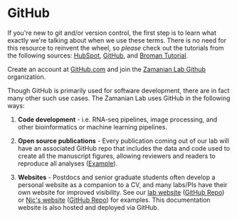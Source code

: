 # GitHub

If you're new to git and/or version control, the first step is to learn what exactly we're talking about when we use these terms. There is no need for this resource to reinvent the wheel, so *please* check out the tutorials from the following sources: [HubSpot](https://product.hubspot.com/blog/git-and-github-tutorial-for-beginners), [GitHub](https://guides.github.com/activities/hello-world/), and [Broman Tutorial](https://kbroman.org/github_tutorial/).

Create an account at [GitHub.com](https://www.github.com/) and join the [Zamanian Lab Github](https://github.com/zamanianlab) organization.

Though GitHub is primarily used for software development, there are in fact many other such use cases. The Zamanian Lab uses GitHub in the following ways:

1. **Code development** - i.e. RNA-seq pipelines, image processing, and other bioinformatics or machine learning pipelines.

2. **Open source publications** - Every publication coming out of our lab will have an associated GitHub repo that includes the data and code used to create all the manuscript figures, allowing reviewers and readers to reproduce all analyses ([Example](https://github.com/zamanianlab/BrugiaChemo-ms)).

3. **Websites** - Postdocs and senior graduate students often develop a personal website as a companion to a CV, and many labs/PIs have their own website for improved visibility. See our [lab website](https://zamanianlab.org) ([GitHub Repo](https://github.com/zamanianlab/zamanianlab.github.io)) or [Nic's website](https://wheelern.github.io/) ([GitHub Repo](https://github.com/wheelern/academic-kickstart)) for examples. This documentation website is also hosted and deployed via GitHub.
